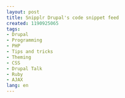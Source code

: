 ```yaml
---
layout: post
title: Snipplr Drupal's code snippet feed
created: 1190925065
tags:
- Drupal
- Programming
- PHP
- Tips and tricks
- Theming
- CSS
- Drupal Talk
- Ruby
- AJAX
lang: en
---
```


